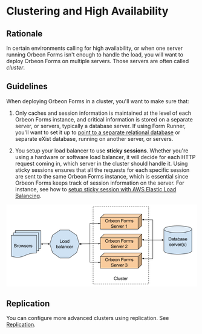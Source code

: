 # Clustering and High Availability

<!-- toc -->

## Rationale

In certain environments calling for high availability, or when one server running Orbeon Forms isn't enough to handle the load, you will want to deploy Orbeon Forms on multiple servers. Those servers are often called *cluster*.

## Guidelines

When deploying Orbeon Forms in a cluster, you'll want to make sure that:

1. Only caches and session information is maintained at the level of each Orbeon Forms instance, and critical information is stored on a separate server, or servers, typically a database server. If using Form Runner, you'll want to set it up to [point to a separate relational database](../../form-runner/persistence/relational-db.md) or separate eXist database, running on another server, or servers.

2. You setup your load balancer to use **sticky sessions**. Whether you're using a hardware or software load balancer, it will decide for each HTTP request coming in, which server in the cluster should handle it. Using sticky sessions ensures that all the requests for each specific session are sent to the same Orbeon Forms instance, which is essential since Orbeon Forms keeps track of session information on the server. For instance, see how to [setup sticky session with AWS Elastic Load Balancing](http://docs.aws.amazon.com/elasticloadbalancing/latest/classic/elb-sticky-sessions.html).

![Load balancer, Orbeon Forms servers, and database server](../images/clustering.png)

## Replication

You can configure more advanced clusters using replication. See [Replication](../../installation/replication.md).
